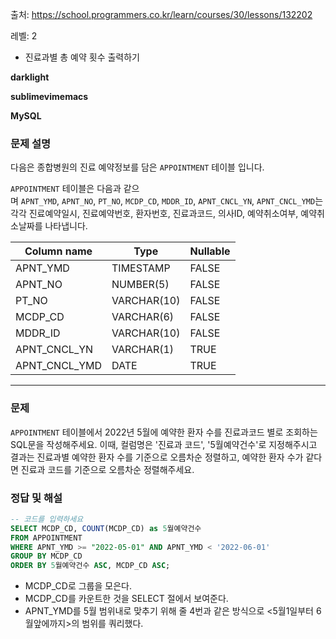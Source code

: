 

출처: https://school.programmers.co.kr/learn/courses/30/lessons/132202

레벨: 2

- 진료과별 총 예약 횟수 출력하기

**darklight**

**sublimevimemacs**

**MySQL**

### **문제 설명**

다음은 종합병원의 진료 예약정보를 담은 `APPOINTMENT` 테이블 입니다.

`APPOINTMENT` 테이블은 다음과 같으며 `APNT_YMD`, `APNT_NO`, `PT_NO`, `MCDP_CD`, `MDDR_ID`, `APNT_CNCL_YN`, `APNT_CNCL_YMD`는 각각 진료예약일시, 진료예약번호, 환자번호, 진료과코드, 의사ID, 예약취소여부, 예약취소날짜를 나타냅니다.

| Column name | Type | Nullable |
| --- | --- | --- |
| APNT_YMD | TIMESTAMP | FALSE |
| APNT_NO | NUMBER(5) | FALSE |
| PT_NO | VARCHAR(10) | FALSE |
| MCDP_CD | VARCHAR(6) | FALSE |
| MDDR_ID | VARCHAR(10) | FALSE |
| APNT_CNCL_YN | VARCHAR(1) | TRUE |
| APNT_CNCL_YMD | DATE | TRUE |

---

### 문제

`APPOINTMENT` 테이블에서 2022년 5월에 예약한 환자 수를 진료과코드 별로 조회하는 SQL문을 작성해주세요. 이때, 컬럼명은 '진료과 코드', '5월예약건수'로 지정해주시고 결과는 진료과별 예약한 환자 수를 기준으로 오름차순 정렬하고, 예약한 환자 수가 같다면 진료과 코드를 기준으로 오름차순 정렬해주세요.

### 정답 및 해설

```sql
-- 코드를 입력하세요
SELECT MCDP_CD, COUNT(MCDP_CD) as 5월예약건수
FROM APPOINTMENT
WHERE APNT_YMD >= "2022-05-01" AND APNT_YMD < '2022-06-01'
GROUP BY MCDP_CD
ORDER BY 5월예약건수 ASC, MCDP_CD ASC;
```

- MCDP_CD로 그룹을 모은다.
- MCDP_CD를 카운트한 것을 SELECT 절에서 보여준다.
- APNT_YMD를 5월 범위내로 맞추기 위해 줄 4번과 같은 방식으로 <5월1일부터 6월앞에까지>의 범위를 쿼리했다.
